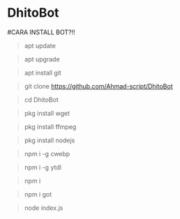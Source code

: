 # DhitoBot

#CARA INSTALL BOT?!!

>apt update

>apt upgrade

>apt install git

>git clone https://github.com/Ahmad-script/DhitoBot

>cd DhitoBot

>pkg install wget

>pkg install ffmpeg

>pkg install nodejs

>npm i -g cwebp

>npm i -g ytdl

>npm i

>npm i got

>node index.js

